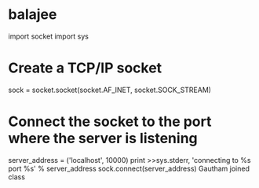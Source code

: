 # balajee
import socket
import sys

# Create a TCP/IP socket
sock = socket.socket(socket.AF_INET, socket.SOCK_STREAM)

# Connect the socket to the port where the server is listening
server_address = ('localhost', 10000)
print >>sys.stderr, 'connecting to %s port %s' % server_address
sock.connect(server_address)
Gautham joined class
